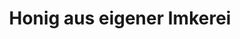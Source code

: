 ---
title: "Honig aus eigener Imkerei"
url: /frankfurt-am-main/honig-aus-eigener-imkerei/
shop: Imkerei
---